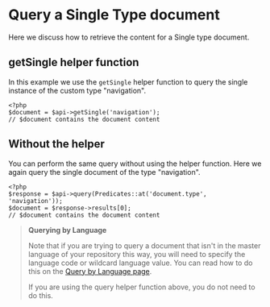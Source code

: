# Query a Single Type document

Here we discuss how to retrieve the content for a Single type document.

## getSingle helper function

In this example we use the `getSingle` helper function to query the single instance of the custom type "navigation".

```
<?php
$document = $api->getSingle('navigation');
// $document contains the document content
```

## Without the helper

You can perform the same query without using the helper function. Here we again query the single document of the type "navigation".

```
<?php
$response = $api->query(Predicates::at('document.type', 'navigation'));
$document = $response->results[0];
// $document contains the document content
```

> **Querying by Language**
>
> Note that if you are trying to query a document that isn't in the master language of your repository this way, you will need to specify the language code or wildcard language value. You can read how to do this on the [Query by Language page](../02-query-the-api/19-query-by-language.md).
>
> If you are using the query helper function above, you do not need to do this.
